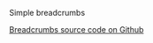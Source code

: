 Simple breadcrumbs

[Breadcrumbs source code on Github](https://github.com/Frojd/Frojd-Jewl/tree/develop/component-library/app/components/Breadcrumbs)
